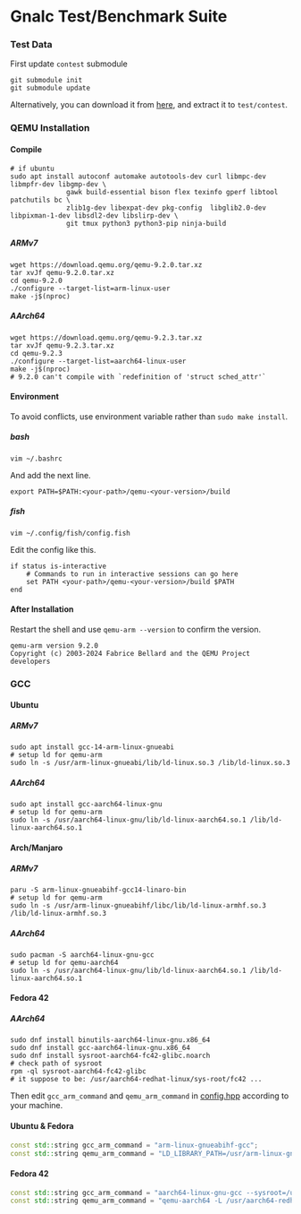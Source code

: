 # Gnalc Test/Benchmark Suite

### Test Data

First update `contest` submodule

```shell
git submodule init
git submodule update
```

Alternatively, you can download it from [here](https://github.com/caozhanhao/gnalc-test-data/releases), and extract it
to `test/contest`.

### QEMU Installation

#### Compile

```shell
# if ubuntu
sudo apt install autoconf automake autotools-dev curl libmpc-dev libmpfr-dev libgmp-dev \
              gawk build-essential bison flex texinfo gperf libtool patchutils bc \
              zlib1g-dev libexpat-dev pkg-config  libglib2.0-dev libpixman-1-dev libsdl2-dev libslirp-dev \
              git tmux python3 python3-pip ninja-build
```

##### ARMv7

```shell
wget https://download.qemu.org/qemu-9.2.0.tar.xz
tar xvJf qemu-9.2.0.tar.xz
cd qemu-9.2.0
./configure --target-list=arm-linux-user
make -j$(nproc)
```

##### AArch64

```shell
wget https://download.qemu.org/qemu-9.2.3.tar.xz
tar xvJf qemu-9.2.3.tar.xz
cd qemu-9.2.3
./configure --target-list=aarch64-linux-user
make -j$(nproc)
# 9.2.0 can't compile with `redefinition of 'struct sched_attr'`
```

#### Environment

To avoid conflicts, use environment variable rather than `sudo make install`.

##### bash

```shell
vim ~/.bashrc
```

And add the next line.

```shell
export PATH=$PATH:<your-path>/qemu-<your-version>/build
```

##### fish

```shell
vim ~/.config/fish/config.fish
```

Edit the config like this.

```shell
if status is-interactive
    # Commands to run in interactive sessions can go here
    set PATH <your-path>/qemu-<your-version>/build $PATH
end
```

#### After Installation

Restart the shell and use `qemu-arm --version` to confirm the version.

```
qemu-arm version 9.2.0
Copyright (c) 2003-2024 Fabrice Bellard and the QEMU Project developers
```

### GCC

#### Ubuntu

##### ARMv7

```shell
sudo apt install gcc-14-arm-linux-gnueabi
# setup ld for qemu-arm
sudo ln -s /usr/arm-linux-gnueabi/lib/ld-linux.so.3 /lib/ld-linux.so.3
```

##### AArch64

```shell
sudo apt install gcc-aarch64-linux-gnu
# setup ld for qemu-arm
sudo ln -s /usr/aarch64-linux-gnu/lib/ld-linux-aarch64.so.1 /lib/ld-linux-aarch64.so.1
```

#### Arch/Manjaro

##### ARMv7

```shell
paru -S arm-linux-gnueabihf-gcc14-linaro-bin
# setup ld for qemu-arm
sudo ln -s /usr/arm-linux-gnueabihf/libc/lib/ld-linux-armhf.so.3 /lib/ld-linux-armhf.so.3
```

##### AArch64

```shell
sudo pacman -S aarch64-linux-gnu-gcc
# setup ld for qemu-aarch64
sudo ln -s /usr/aarch64-linux-gnu/lib/ld-linux-aarch64.so.1 /lib/ld-linux-aarch64.so.1
```

#### Fedora 42
##### AArch64
```shell
sudo dnf install binutils-aarch64-linux-gnu.x86_64 
sudo dnf install gcc-aarch64-linux-gnu.x86_64 
sudo dnf install sysroot-aarch64-fc42-glibc.noarch
# check path of sysroot
rpm -ql sysroot-aarch64-fc42-glibc
# it suppose to be: /usr/aarch64-redhat-linux/sys-root/fc42 ...
```

Then edit `gcc_arm_command` and `qemu_arm_command` in [config.hpp](../test/include/config.hpp) according to your
machine.

#### Ubuntu & Fedora

```c++
const std::string gcc_arm_command = "arm-linux-gnueabihf-gcc";
const std::string qemu_arm_command = "LD_LIBRARY_PATH=/usr/arm-linux-gnueabihf/libc/lib qemu-arm";
```

#### Fedora 42
```c++
const std::string gcc_arm_command = "aarch64-linux-gnu-gcc --sysroot=/usr/aarch64-redhat-linux/sys-root/fc42";
const std::string qemu_arm_command = "qemu-aarch64 -L /usr/aarch64-redhat-linux/sys-root/fc42/usr/";
```

